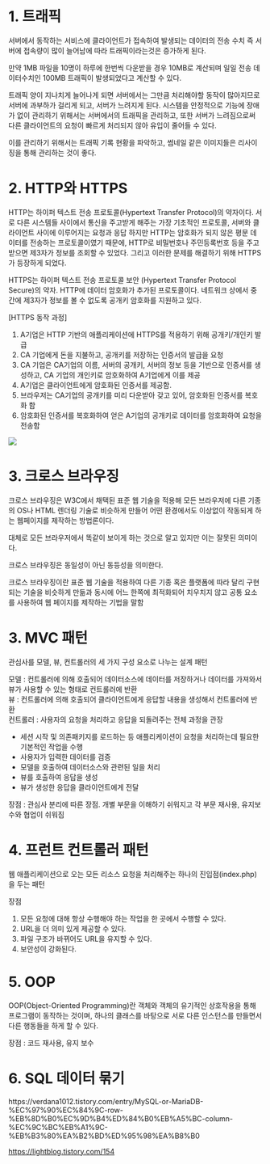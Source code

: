<h1> 1. 트래픽 </h1>

서버에서 동작하는 서비스에 클라이언트가 접속하여 발생되는 데이터의 전송 수치 즉 서버에 접속량이 많이 늘어남에 따라 트래픽이라는것은 증가하게 된다.

만약 1MB 파일을 10명이 하루에 한번씩 다운받을 경우 10MB로 계산되며 일일 전송 데이터수치인 100MB 트래픽이 발생되었다고 계산할 수 있다.

트래픽 양이 지나치게 늘어나게 되면 서버에서는 그만큼 처리해야할 동작이 많아지므로 서버에 과부하가 걸리게 되고, 서버가 느려지게 된다.
시스템을 안정적으로 기능에 장애가 없이 관리하기 위해서는 서버에서의 트래픽을 관리하고, 또한 서버가 느려짐으로써 다른 클라이언트의 요청이 빠르게 처리되지 않아 유입이 줄어들 수 있다.

이를 관리하기 위해서는 트래픽 기록 현황을 파악하고, 썸네일 같은 이미지들은 리사이징을 통해 관리하는 것이 좋다.


<h1> 2. HTTP와 HTTPS </h1>

HTTP는 하이퍼 텍스트 전송 프로토콜(Hypertext Transfer Protocol)의 약자이다. 서로 다른 시스템들 사이에서 통신을 주고받게 해주는 가장 기초적인 프로토콜, 서버와 클라이언트 사이에 이루어지는 요청과 응답 하지만 HTTP는 암호화가 되지 않은 평문 데이터를 전송하는 프로토콜이였기 때문에, HTTP로 비밀번호나 주민등록번호 등을 주고 받으면 제3자가 정보를 조회할 수 있었다. 그리고 이러한 문제를 해결하기 위해 HTTPS가 등장하게 되었다.

HTTPS는 하이퍼 텍스트 전송 프로토콜 보안 (Hypertext Transfer Protocol Secure)의 약자. HTTP에 데이터 암호화가 추가된 프로토콜이다. 네트워크 상에서 중간에 제3자가 정보를 볼 수 없도록 공개키 암호화를 지원하고 있다.

[HTTPS 동작 과정]
1) A기업은 HTTP 기반의 애플리케이션에 HTTPS를 적용하기 위해 공개키/개인키 발급
2) CA 기업에게 돈을 지불하고, 공개키를 저장하는 인증서의 발급을 요청
3) CA 기업은 CA기업의 이름, 서버의 공개키, 서버의 정보 등을 기반으로 인증서를 생성하고, CA 기업의 개인키로 암호화하여 A기업에게 이를 제공
4) A기업은 클라이언트에게 암호화된 인증서를 제공함.
5) 브라우저는 CA기업의 공개키를 미리 다운받아 갖고 있어, 암호화된 인증서를 복호화 함
6) 암호화된 인증서를 복호화하여 얻은 A기업의 공개키로 데이터를 암호화하여 요청을 전송함


<img src="https://user-images.githubusercontent.com/60728267/118079270-d6ac3680-b3f2-11eb-83fd-91701470a789.png">

<h1> 3. 크로스 브라우징 </h1>

크로스 브라우징은 W3C에서 채택된 표준 웹 기술을 적용해 모든 브라우저에 다른 기종의 OS나 HTML 렌더링 기술로
비슷하게 만들어 어떤 환경에서도 이상없이 작동되게 하는 웹페이지를 제작하는 방법론이다.

대체로 모든 브라우저에서 똑같이 보이게 하는 것으로 알고 있지만 이는 잘못된 의미이다.

크로스 브라우징은 동일성이 아닌 동등성을 의미한다.

크로스 브라우징이란 표준 웹 기술을 적용하여 다른 기종 혹은 플랫폼에 따라 달리 구현되는 기술을 비슷하게 만듦과 동시에 어느 한쪽에 최적화되어 치우치지 않고 공통 요소를 사용하여 웹 페이지를 제작하는 기법을 말함

<h1> 3. MVC 패턴</h1>

관심사를 모델, 뷰, 컨트롤러의 세 가지 구성 요소로 나누는 설계 패턴

모델 : 컨트롤러에 의해 호출되어 데이터소스에 데이터를 저장하거나 데이터를 가져와서 뷰가 사용할 수 있는 형태로 컨트롤러에 반환<br>
뷰 : 컨트롤러에 의해 호출되어 클라이언트에게 응답할 내용을 생성해서 컨트롤러에 반환<br>
컨트롤러 : 사용자의 요청을 처리하고 응답을 되돌려주는 전체 과정을 관장<br>
- 세션 시작 및 의존패키지를 로드하는 등 애플리케이션이 요청을 처리하는데 필요한 기본적인 작업을 수행
- 사용자가 입력한 데이터를 검증
- 모델을 호출하여 데이터소스와 관련된 일을 처리
- 뷰를 호출하여 응답을 생성
- 뷰가 생성한 응답을 클라이언트에게 전달

장점 : 관심사 분리에 따른 장점. 개별 부문을 이해하기 쉬워지고 각 부문 재사용, 유지보수와 협업이 쉬워짐


<h1> 4. 프런트 컨트롤러 패턴</h1>

웹 애플리케이션으로 오는 모든 리소스 요청을 처리해주는 하나의 진입점(index.php)을 두는 패턴

장점
1) 모든 요청에 대해 항상 수행해야 하는 작업을 한 곳에서 수행할 수 있다.
2) URL을 더 의미 있게 제공할 수 있다.
3) 파일 구조가 바뀌어도 URL을 유지할 수 있다.
4) 보안성이 강화된다.

<h1> 5. OOP</h1>
OOP(Object-Oriented Programming)란 객체와 객체의 유기적인 상호작용을 통해 프로그램이 동작하는 것이며, 하나의 클래스를 바탕으로 서로 다른 인스턴스를 만들면서 다른 행동들을 하게 할 수 있다.

장점 : 코드 재사용, 유지 보수 


<h1> 6. SQL 데이터 묶기</h1>
https://verdana1012.tistory.com/entry/MySQL-or-MariaDB-%EC%97%90%EC%84%9C-row-%EB%8D%B0%EC%9D%B4%ED%84%B0%EB%A5%BC-column-%EC%9C%BC%EB%A1%9C-%EB%B3%80%EA%B2%BD%ED%95%98%EA%B8%B0<BR>

https://lightblog.tistory.com/154
